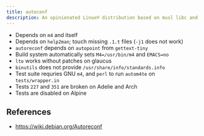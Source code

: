 ```yaml
---
title: autoconf
description: An opinionated Linux® distribution based on musl libc and toybox
---
```


- Depends on `m4` and itself
- Depends on `help2man`; touch missing `.1.t` files (`-j1` does not work)
- `autoreconf` depends on `autopoint` from `gettext-tiny`
- Build system automatically sets `M4=/usr/bin/m4` and `EMACS=no`
- `lto` works without patches on glaucus
- `binutils` does not provide `/usr/share/info/standards.info`
- Test suite requries GNU `m4`, and `perl` to run `autom4te` on `tests/wrapper.in`
- Tests `227` and `351` are broken on Adelie and Arch
- Tests are disabled on Alpine

## References
- https://wiki.debian.org/Autoreconf
